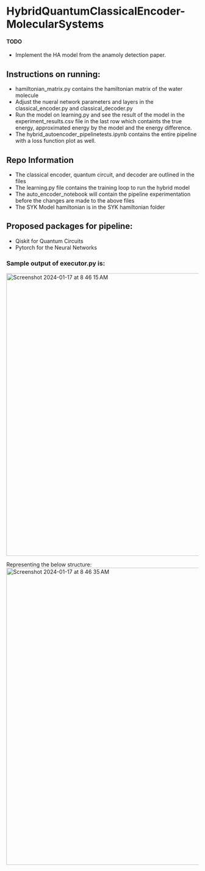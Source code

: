 # HybridQuantumClassicalEncoder-MolecularSystems


#### TODO
- Implement the HA model from the anamoly detection paper.


## Instructions on running:
- hamiltonian_matrix.py contains the hamiltonian matrix of the water molecule
- Adjust the nueral network parameters and layers in the classical_encoder.py and classical_decoder.py 
- Run the model on learning.py and see the result of the model in the experiment_results.csv file in the last row which containts the true energy, approximated energy by the model and the energy difference.
- The hybrid_autoencoder_pipelinetests.ipynb contains the entire pipeline with a loss function plot as well.

## Repo Information
- The classical encoder, quantum circuit, and decoder are outlined in the files
- The learning.py file contains the training loop to run the hybrid model
- The auto_encoder_notebook will contain the pipeline experimentation before the changes are made to the above files
- The SYK Model hamiltonian is in the SYK hamiltonian folder

## Proposed packages for pipeline: 
- Qiskit for Quantum Circuits
- Pytorch for the Neural Networks


### Sample output of executor.py is:



<img width="741" alt="Screenshot 2024-01-17 at 8 46 15 AM" src="https://github.com/soundwaverohit/HybridQuantumClassicalEncoder-MolecularSystems/assets/30132476/186706eb-7f34-405e-85db-5d944144307a">




Representing the below structure: 
<img width="779" alt="Screenshot 2024-01-17 at 8 46 35 AM" src="https://github.com/soundwaverohit/HybridQuantumClassicalEncoder-MolecularSystems/assets/30132476/a526ed1e-4599-4302-9341-9e75786089dc">
